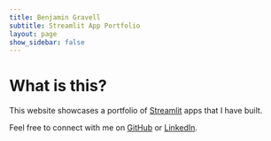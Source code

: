 ```yaml
---
title: Benjamin Gravell
subtitle: Streamlit App Portfolio
layout: page
show_sidebar: false
---
```


# What is this?

This website showcases a portfolio of [Streamlit](https://streamlit.io/) apps that I have built.

Feel free to connect with me on [GitHub](https://github.com/BenGravell) or [LinkedIn](https://www.linkedin.com/in/benjamin-gravell/).
